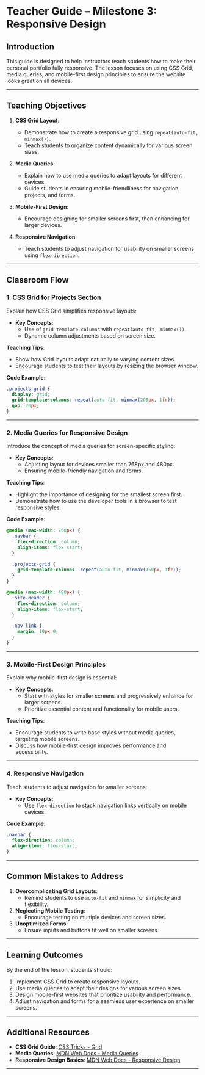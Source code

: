 # **Teacher Guide – Milestone 3: Responsive Design**

## **Introduction**

This guide is designed to help instructors teach students how to make their personal portfolio fully responsive. The lesson focuses on using CSS Grid, media queries, and mobile-first design principles to ensure the website looks great on all devices.

---

## **Teaching Objectives**

1. **CSS Grid Layout**:

   - Demonstrate how to create a responsive grid using `repeat(auto-fit, minmax())`.
   - Teach students to organize content dynamically for various screen sizes.

2. **Media Queries**:

   - Explain how to use media queries to adapt layouts for different devices.
   - Guide students in ensuring mobile-friendliness for navigation, projects, and forms.

3. **Mobile-First Design**:

   - Encourage designing for smaller screens first, then enhancing for larger devices.

4. **Responsive Navigation**:
   - Teach students to adjust navigation for usability on smaller screens using `flex-direction`.

---

## **Classroom Flow**

### **1. CSS Grid for Projects Section**

Explain how CSS Grid simplifies responsive layouts:

- **Key Concepts**:
  - Use of `grid-template-columns` with `repeat(auto-fit, minmax())`.
  - Dynamic column adjustments based on screen size.

**Teaching Tips**:

- Show how Grid layouts adapt naturally to varying content sizes.
- Encourage students to test their layouts by resizing the browser window.

**Code Example**:

```css
.projects-grid {
  display: grid;
  grid-template-columns: repeat(auto-fit, minmax(200px, 1fr));
  gap: 20px;
}
```

---

### **2. Media Queries for Responsive Design**

Introduce the concept of media queries for screen-specific styling:

- **Key Concepts**:
  - Adjusting layout for devices smaller than 768px and 480px.
  - Ensuring mobile-friendly navigation and forms.

**Teaching Tips**:

- Highlight the importance of designing for the smallest screen first.
- Demonstrate how to use the developer tools in a browser to test responsive styles.

**Code Example**:

```css
@media (max-width: 768px) {
  .navbar {
    flex-direction: column;
    align-items: flex-start;
  }

  .projects-grid {
    grid-template-columns: repeat(auto-fit, minmax(150px, 1fr));
  }
}

@media (max-width: 480px) {
  .site-header {
    flex-direction: column;
    align-items: flex-start;
  }

  .nav-link {
    margin: 10px 0;
  }
}
```

---

### **3. Mobile-First Design Principles**

Explain why mobile-first design is essential:

- **Key Concepts**:
  - Start with styles for smaller screens and progressively enhance for larger screens.
  - Prioritize essential content and functionality for mobile users.

**Teaching Tips**:

- Encourage students to write base styles without media queries, targeting mobile screens.
- Discuss how mobile-first design improves performance and accessibility.

---

### **4. Responsive Navigation**

Teach students to adjust navigation for smaller screens:

- **Key Concepts**:
  - Use `flex-direction` to stack navigation links vertically on mobile devices.

**Code Example**:

```css
.navbar {
  flex-direction: column;
  align-items: flex-start;
}
```

---

## **Common Mistakes to Address**

1. **Overcomplicating Grid Layouts**:
   - Remind students to use `auto-fit` and `minmax` for simplicity and flexibility.
2. **Neglecting Mobile Testing**:
   - Encourage testing on multiple devices and screen sizes.
3. **Unoptimized Forms**:
   - Ensure inputs and buttons fit well on smaller screens.

---

## **Learning Outcomes**

By the end of the lesson, students should:

1. Implement CSS Grid to create responsive layouts.
2. Use media queries to adapt their designs for various screen sizes.
3. Design mobile-first websites that prioritize usability and performance.
4. Adjust navigation and forms for a seamless user experience on smaller screens.

---

## **Additional Resources**

- **CSS Grid Guide**: [CSS Tricks - Grid](https://css-tricks.com/snippets/css/complete-guide-grid/)
- **Media Queries**: [MDN Web Docs - Media Queries](https://developer.mozilla.org/en-US/docs/Web/CSS/Media_Queries/Using_media_queries)
- **Responsive Design Basics**: [MDN Web Docs - Responsive Design](https://developer.mozilla.org/en-US/docs/Learn/CSS/CSS_layout/Responsive_Design)

---
